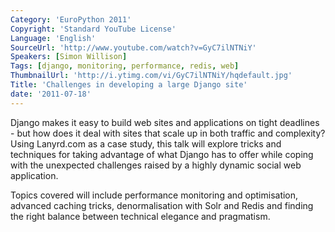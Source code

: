 ```yaml
---
Category: 'EuroPython 2011'
Copyright: 'Standard YouTube License'
Language: 'English'
SourceUrl: 'http://www.youtube.com/watch?v=GyC7ilNTNiY'
Speakers: [Simon Willison]
Tags: [django, monitoring, performance, redis, web]
ThumbnailUrl: 'http://i.ytimg.com/vi/GyC7ilNTNiY/hqdefault.jpg'
Title: 'Challenges in developing a large Django site'
date: '2011-07-18'
---
```

Django makes it easy to build web sites and applications on tight deadlines -
but how does it deal with sites that scale up in both traffic and complexity?
Using Lanyrd.com as a case study, this talk will explore tricks and techniques
for taking advantage of what Django has to offer while coping with the
unexpected challenges raised by a highly dynamic social web application.

Topics covered will include performance monitoring and optimisation, advanced
caching tricks, denormalisation with Solr and Redis and finding the right
balance between technical elegance and pragmatism.

